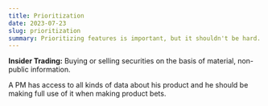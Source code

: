 ```yaml
---
title: Prioritization
date: 2023-07-23
slug: prioritization
summary: Prioritizing features is important, but it shouldn't be hard.
---
```


**Insider Trading:** Buying or selling securities on the basis of material, non-public information.

A PM has access to all kinds of data about his product and he should be making full use of it when making product bets.